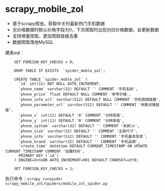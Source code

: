 # scrapy_mobile_zol

- 基于scrapy爬虫，获取中关村最新热门手机数据
- 无价格数据时默认价格字段为0，下次爬取时出现对应价格数据，会更新数据
- 支持增量爬取，更加爬取链接去重
- 数据爬取落地MySQL

建表sql：


        SET FOREIGN_KEY_CHECKS = 0;

        DROP TABLE IF EXISTS  `spider_moble_zol`;

        CREATE TABLE `spider_moble_zol` (
          `id` int(11) NOT NULL AUTO_INCREMENT,
          `phone_name` varchar(32) DEFAULT '' COMMENT '手机名称',
          `phone_price` float DEFAULT NULL COMMENT '参考价格',
          `phone_info_url` varchar(512) DEFAULT NULL COMMENT '手机爬取链接',
          `phone_parameter_url` varchar(512) DEFAULT '' COMMENT '参数详情链接',
          `phone_x` int(11) DEFAULT '0' COMMENT '分辨率宽',
          `phone_y` int(11) DEFAULT '0' COMMENT '分辨率高',
          `phone_system` varchar(32) DEFAULT '' COMMENT '系统\n',
          `phone_size` varchar(32) DEFAULT '' COMMENT '主屏尺寸',
          `phone_info` varchar(512) DEFAULT '' COMMENT '手机基本信息',
          `phone_brand` varchar(32) DEFAULT '' COMMENT '手机品牌',
          `create_time` datetime DEFAULT CURRENT_TIMESTAMP ON UPDATE CURRENT_TIMESTAMP COMMENT '创建时间',
          PRIMARY KEY (`id`)
        ) ENGINE=InnoDB AUTO_INCREMENT=901 DEFAULT CHARSET=utf8;

        SET FOREIGN_KEY_CHECKS = 1;

执行命令：`scrapy runspider scrapy_mobile_zol/spiders/mobile_zol_spider.py`